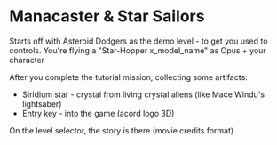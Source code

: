 # Manacaster & Star Sailors
Starts off with Asteroid Dodgers as the demo level - to get you used to controls. You're flying a "Star-Hopper x_model_name" as Opus + your character

After you complete the tutorial mission, collecting some artifacts:

* Siridium star - crystal from living crystal aliens (like Mace Windu's lightsaber)
* Entry key - into the game (acord logo 3D)

On the level selector, the story is there (movie credits format)
